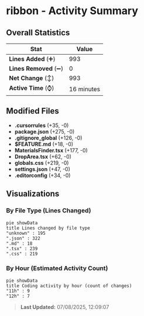 # ribbon - Activity Summary 

## Overall Statistics

| Stat                   | Value                                                             |
| ---------------------- | ----------------------------------------------------------------- |
| **Lines Added** (➕)   | 993                                          |
| **Lines Removed** (➖) | 0                                        |
| **Net Change** (↕)    | 993                |
| **Active Time** (⌚)   | 16 minutes |


## Modified Files
- **.cursorrules** (+35, -0)
- **package.json** (+275, -0)
- **.gitignore_global** (+126, -0)
- **$FEATURE.md** (+18, -0)
- **MaterialsFinder.tsx** (+177, -0)
- **DropArea.tsx** (+62, -0)
- **globals.css** (+219, -0)
- **settings.json** (+47, -0)
- **.editorconfig** (+34, -0)

## Visualizations

### By File Type (Lines Changed)

```mermaid
pie showData
title Lines changed by file type
"unknown" : 195
".json" : 322
".md" : 18
".tsx" : 239
".css" : 219
```

### By Hour (Estimated Activity Count)

```mermaid
pie showData
title Coding activity by hour (count of changes)
"11h" : 9
"12h" : 7
```


> **Last Updated:** 07/08/2025, 12:09:07
